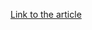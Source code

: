 [Link to the article](https://computerworld.com/article/2509482/spyeye-trojan-defeating-online-banking-defenses.html)
